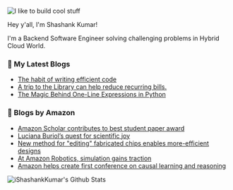 ![I like to build cool stuff](https://res.cloudinary.com/dt8g3rhcy/image/upload/v1595929574/i_like_to_build_cool_shit._1_nzbwjh.png)

Hey y'all, I'm Shashank Kumar! 

I'm a Backend Software Engineer solving challenging problems in Hybrid Cloud World.

### 📕 My Latest Blogs
<!-- BLOG-POST-LIST:START -->
- [The habit of writing efficient code](https://medium.com/@ishashankkumar/the-habit-of-writing-efficient-code-153b05f04269?source=rss-d24dda280d5f------2)
- [A trip to the Library can help reduce recurring bills.](https://medium.com/swlh/a-trip-to-the-library-can-help-reduce-recurring-bills-23bca495cdf5?source=rss-d24dda280d5f------2)
- [The Magic Behind One-Line Expressions in Python](https://medium.com/swlh/the-magic-behind-one-line-expressions-in-python-816c10180c5c?source=rss-d24dda280d5f------2)
<!-- BLOG-POST-LIST:END -->

### 📕 Blogs by Amazon
<!-- AMAZON-BLOG-POST-LIST:START -->
- [Amazon Scholar contributes to best student paper award](https://www.amazon.science/latest-news/amazon-scholar-contributes-to-best-student-paper-award)
- [Luciana Buriol’s quest for scientific joy](https://www.amazon.science/working-at-amazon/luciana-buriols-quest-for-scientific-joy)
- [New method for &quot;editing&quot; fabricated chips enables more-efficient designs](https://www.amazon.science/blog/new-method-for-editing-fabricated-chips-enables-more-efficient-designs)
- [At Amazon Robotics, simulation gains traction](https://www.amazon.science/latest-news/at-amazon-robotics-simulation-gains-traction)
- [Amazon helps create first conference on causal learning and reasoning](https://www.amazon.science/blog/amazon-helps-create-first-conference-on-causal-learning-and-reasoning)
<!-- AMAZON-BLOG-POST-LIST:END -->



<img align="center" alt="iShashankKumar's Github Stats" src="https://github-readme-stats.vercel.app/api?username=ishashankkumar&show_icons=true&hide_border=true" />
